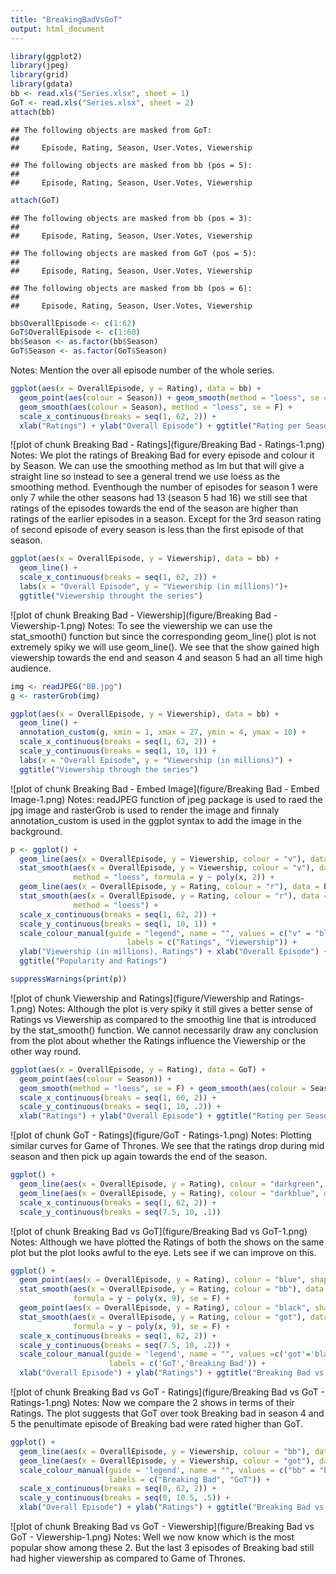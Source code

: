 ```yaml
---
title: "BreakingBadVsGoT"
output: html_document
---
```



```r
library(ggplot2)
library(jpeg)
library(grid)
library(gdata)
bb <- read.xls("Series.xlsx", sheet = 1)
GoT <- read.xls("Series.xlsx", sheet = 2)
attach(bb)
```

```
## The following objects are masked from GoT:
## 
##     Episode, Rating, Season, User.Votes, Viewership
```

```
## The following objects are masked from bb (pos = 5):
## 
##     Episode, Rating, Season, User.Votes, Viewership
```

```r
attach(GoT)
```

```
## The following objects are masked from bb (pos = 3):
## 
##     Episode, Rating, Season, User.Votes, Viewership
```

```
## The following objects are masked from GoT (pos = 5):
## 
##     Episode, Rating, Season, User.Votes, Viewership
```

```
## The following objects are masked from bb (pos = 6):
## 
##     Episode, Rating, Season, User.Votes, Viewership
```

```r
bb$OverallEpisode <- c(1:62)
GoT$OverallEpisode <- c(1:60)
bb$Season <- as.factor(bb$Season)
GoT$Season <- as.factor(GoT$Season)
```
Notes: Mention the over all episode number of the whole series.


```r
ggplot(aes(x = OverallEpisode, y = Rating), data = bb) + 
  geom_point(aes(colour = Season)) + geom_smooth(method = "loess", se = F) +
  geom_smooth(aes(colour = Season), method = "loess", se = F) +
  scale_x_continuous(breaks = seq(1, 62, 2)) +
  xlab("Ratings") + ylab("Overall Episode") + ggtitle("Rating per Season")
```

![plot of chunk Breaking Bad - Ratings](figure/Breaking Bad - Ratings-1.png)
Notes: We plot the ratings of Breaking Bad for every episode and colour it by Season. We can use the smoothing method as lm but that will give a straight line so instead to see a general trend we use loess as the smoothing method. Eventhough the number of episodes for season 1 were only 7 while the other seasons had 13 (season 5 had 16) we still see that ratings of the episodes towards the end of the season are higher than ratings of the earlier episodes in a season. Except for the 3rd season rating of second episode of every season is less than the first episode of that season.


```r
ggplot(aes(x = OverallEpisode, y = Viewership), data = bb) +
  geom_line() + 
  scale_x_continuous(breaks = seq(1, 62, 2)) +
  labs(x = "Overall Episode", y = "Viewership (in millions)")+ 
  ggtitle("Viewership throught the series")
```

![plot of chunk Breaking Bad - Viewership](figure/Breaking Bad - Viewership-1.png)
Notes: To see the viewership we can use the stat_smooth() function but since the corresponding geom_line() plot is not extremely spiky we will use geom_line(). We see that the show gained high viewership towards the end and season 4 and season 5 had an all time high audience.


```r
img <- readJPEG("BB.jpg")
g <- rasterGrob(img)

ggplot(aes(x = OverallEpisode, y = Viewership), data = bb) +
  geom_line() +
  annotation_custom(g, xmin = 1, xmax = 27, ymin = 4, ymax = 10) +
  scale_x_continuous(breaks = seq(1, 62, 2)) +
  scale_y_continuous(breaks = seq(1, 10, 1)) +
  labs(x = "Overall Episode", y = "Viewership (in millions)") + 
  ggtitle("Viewership through the series")
```

![plot of chunk Breaking Bad - Embed Image](figure/Breaking Bad - Embed Image-1.png)
Notes: readJPEG function of jpeg package is used to raed the jpg image and rasterGrob is used to render the image and finnaly annotation_custom is used in the ggplot syntax to add the image in the background.


```r
p <- ggplot() +
  geom_line(aes(x = OverallEpisode, y = Viewership, colour = "v"), data = bb) +
  stat_smooth(aes(x = OverallEpisode, y = Viewership, colour = "v"), data = bb, se = F, 
              method = "loess", formula = y ~ poly(x, 2)) +
  geom_line(aes(x = OverallEpisode, y = Rating, colour = "r"), data = bb) +
  stat_smooth(aes(x = OverallEpisode, y = Rating, colour = "r"), data = bb, se = F,
              method = "loess") +
  scale_x_continuous(breaks = seq(1, 62, 2)) +
  scale_y_continuous(breaks = seq(1, 10, 1)) +
  scale_colour_manual(guide = "legend", name = "", values = c("v" = "blue", "r" = "black"), 
                          labels = c("Ratings", "Viewership")) + 
  ylab("Viewership (in millions), Ratings") + xlab("Overall Episode") +
  ggtitle("Popularity and Ratings")

suppressWarnings(print(p))
```

![plot of chunk Viewership and Ratings](figure/Viewership and Ratings-1.png)
Notes: Although the plot is very spiky it still gives a better sense of Ratings vs Viewership as compared to the smoothig line that is introduced by the stat_smooth() function. We cannot necessarily draw any conclusion from the plot about whether the Ratings influence the Viewership or the other way round.


```r
ggplot(aes(x = OverallEpisode, y = Rating), data = GoT) + 
  geom_point(aes(colour = Season)) +
  geom_smooth(method = "loess", se = F) + geom_smooth(aes(colour = Season), method = "loess", se = F) +
  scale_x_continuous(breaks = seq(1, 60, 2)) + 
  scale_y_continuous(breaks = seq(1, 10, .2)) +
  xlab("Ratings") + ylab("Overall Episode") + ggtitle("Rating per Season")
```

![plot of chunk GoT - Ratings](figure/GoT - Ratings-1.png)
Notes: Plotting similar curves for Game of Thrones. We see that the ratings drop during mid season and then pick up again towards the end of the season.


```r
ggplot() +
  geom_line(aes(x = OverallEpisode, y = Rating), colour = "darkgreen", data = bb) +
  geom_line(aes(x = OverallEpisode, y = Rating), colour = "darkblue", data = GoT) +
  scale_x_continuous(breaks = seq(1, 62, 2)) + 
  scale_y_continuous(breaks = seq(7.5, 10, .1))
```

![plot of chunk Breaking Bad vs GoT](figure/Breaking Bad vs GoT-1.png)
Notes: Although we have plotted the Ratings of both the shows on the same plot but the plot looks awful to the eye. Lets see if we can improve on this.


```r
ggplot() + 
  geom_point(aes(x = OverallEpisode, y = Rating), colour = "blue", shape = 1, size = 2, data = bb) +
  stat_smooth(aes(x = OverallEpisode, y = Rating, colour = "bb"), data = bb, method = "lm", 
              formula = y ~ poly(x, 9), se = F) +
  geom_point(aes(x = OverallEpisode, y = Rating), colour = "black", shape = 2, size = 2, data = GoT) +
  stat_smooth(aes(x = OverallEpisode, y = Rating, colour = "got"), data = GoT, method = "lm", 
              formula = y ~ poly(x, 9), se = F) +
  scale_x_continuous(breaks = seq(1, 62, 2)) +
  scale_y_continuous(breaks = seq(7.5, 10, .2)) + 
  scale_colour_manual(guide = 'legend', name = "", values =c('got'='black', 'bb'='blue'), 
                      labels = c('GoT','Breaking Bad')) +
  xlab("Overall Episode") + ylab("Ratings") + ggtitle("Breaking Bad vs Game Of Thrones")
```

![plot of chunk Breaking Bad vs GoT - Ratings](figure/Breaking Bad vs GoT - Ratings-1.png)
Notes: Now we compare the 2 shows in terms of their Ratings. The plot suggests that GoT over took Breaking bad in season 4 and 5 the penultimate episode of Breaking bad were rated higher than GoT.


```r
ggplot() + 
  geom_line(aes(x = OverallEpisode, y = Viewership, colour = "bb"), data = bb) + 
  geom_line(aes(x = OverallEpisode, y = Viewership, colour = "got"), data = GoT) +
  scale_colour_manual(guide = 'legend', name = "", values = c("bb" = "blue", "got" = "black"), 
                      labels = c("Breaking Bad", "GoT")) +
  scale_x_continuous(breaks = seq(0, 62, 2)) + 
  scale_y_continuous(breaks = seq(0, 10.5, .5)) +
  xlab("Overall Episode") + ylab("Ratings") + ggtitle("Breaking Bad vs Game Of Thrones")
```

![plot of chunk Breaking Bad vs GoT - Viewership](figure/Breaking Bad vs GoT - Viewership-1.png)
Notes: Well we now know which is the most popular show among these 2. But the last 3 episodes of Breaking bad still had higher viewership as compared to Game of Thrones.









